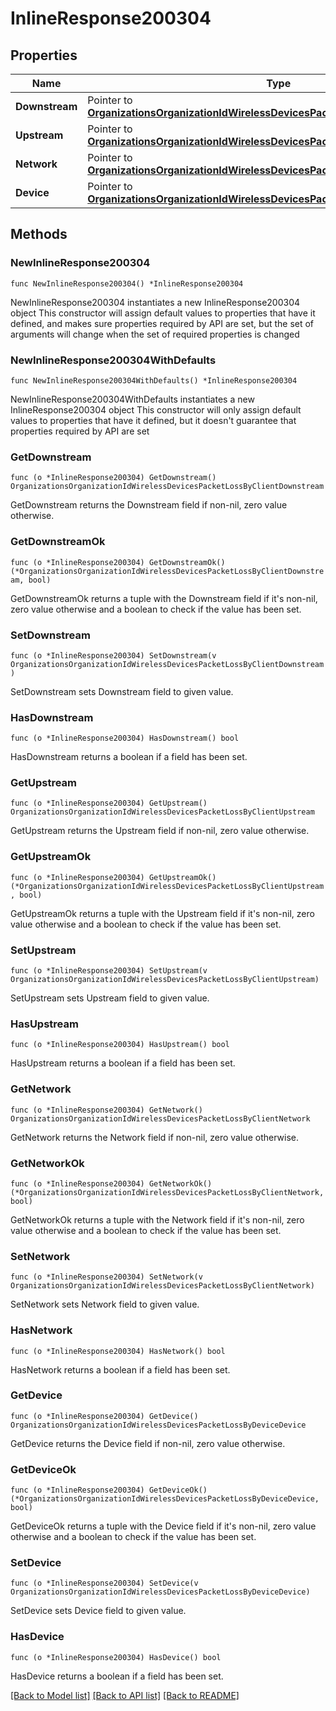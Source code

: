 # InlineResponse200304

## Properties

Name | Type | Description | Notes
------------ | ------------- | ------------- | -------------
**Downstream** | Pointer to [**OrganizationsOrganizationIdWirelessDevicesPacketLossByClientDownstream**](OrganizationsOrganizationIdWirelessDevicesPacketLossByClientDownstream.md) |  | [optional] 
**Upstream** | Pointer to [**OrganizationsOrganizationIdWirelessDevicesPacketLossByClientUpstream**](OrganizationsOrganizationIdWirelessDevicesPacketLossByClientUpstream.md) |  | [optional] 
**Network** | Pointer to [**OrganizationsOrganizationIdWirelessDevicesPacketLossByClientNetwork**](OrganizationsOrganizationIdWirelessDevicesPacketLossByClientNetwork.md) |  | [optional] 
**Device** | Pointer to [**OrganizationsOrganizationIdWirelessDevicesPacketLossByDeviceDevice**](OrganizationsOrganizationIdWirelessDevicesPacketLossByDeviceDevice.md) |  | [optional] 

## Methods

### NewInlineResponse200304

`func NewInlineResponse200304() *InlineResponse200304`

NewInlineResponse200304 instantiates a new InlineResponse200304 object
This constructor will assign default values to properties that have it defined,
and makes sure properties required by API are set, but the set of arguments
will change when the set of required properties is changed

### NewInlineResponse200304WithDefaults

`func NewInlineResponse200304WithDefaults() *InlineResponse200304`

NewInlineResponse200304WithDefaults instantiates a new InlineResponse200304 object
This constructor will only assign default values to properties that have it defined,
but it doesn't guarantee that properties required by API are set

### GetDownstream

`func (o *InlineResponse200304) GetDownstream() OrganizationsOrganizationIdWirelessDevicesPacketLossByClientDownstream`

GetDownstream returns the Downstream field if non-nil, zero value otherwise.

### GetDownstreamOk

`func (o *InlineResponse200304) GetDownstreamOk() (*OrganizationsOrganizationIdWirelessDevicesPacketLossByClientDownstream, bool)`

GetDownstreamOk returns a tuple with the Downstream field if it's non-nil, zero value otherwise
and a boolean to check if the value has been set.

### SetDownstream

`func (o *InlineResponse200304) SetDownstream(v OrganizationsOrganizationIdWirelessDevicesPacketLossByClientDownstream)`

SetDownstream sets Downstream field to given value.

### HasDownstream

`func (o *InlineResponse200304) HasDownstream() bool`

HasDownstream returns a boolean if a field has been set.

### GetUpstream

`func (o *InlineResponse200304) GetUpstream() OrganizationsOrganizationIdWirelessDevicesPacketLossByClientUpstream`

GetUpstream returns the Upstream field if non-nil, zero value otherwise.

### GetUpstreamOk

`func (o *InlineResponse200304) GetUpstreamOk() (*OrganizationsOrganizationIdWirelessDevicesPacketLossByClientUpstream, bool)`

GetUpstreamOk returns a tuple with the Upstream field if it's non-nil, zero value otherwise
and a boolean to check if the value has been set.

### SetUpstream

`func (o *InlineResponse200304) SetUpstream(v OrganizationsOrganizationIdWirelessDevicesPacketLossByClientUpstream)`

SetUpstream sets Upstream field to given value.

### HasUpstream

`func (o *InlineResponse200304) HasUpstream() bool`

HasUpstream returns a boolean if a field has been set.

### GetNetwork

`func (o *InlineResponse200304) GetNetwork() OrganizationsOrganizationIdWirelessDevicesPacketLossByClientNetwork`

GetNetwork returns the Network field if non-nil, zero value otherwise.

### GetNetworkOk

`func (o *InlineResponse200304) GetNetworkOk() (*OrganizationsOrganizationIdWirelessDevicesPacketLossByClientNetwork, bool)`

GetNetworkOk returns a tuple with the Network field if it's non-nil, zero value otherwise
and a boolean to check if the value has been set.

### SetNetwork

`func (o *InlineResponse200304) SetNetwork(v OrganizationsOrganizationIdWirelessDevicesPacketLossByClientNetwork)`

SetNetwork sets Network field to given value.

### HasNetwork

`func (o *InlineResponse200304) HasNetwork() bool`

HasNetwork returns a boolean if a field has been set.

### GetDevice

`func (o *InlineResponse200304) GetDevice() OrganizationsOrganizationIdWirelessDevicesPacketLossByDeviceDevice`

GetDevice returns the Device field if non-nil, zero value otherwise.

### GetDeviceOk

`func (o *InlineResponse200304) GetDeviceOk() (*OrganizationsOrganizationIdWirelessDevicesPacketLossByDeviceDevice, bool)`

GetDeviceOk returns a tuple with the Device field if it's non-nil, zero value otherwise
and a boolean to check if the value has been set.

### SetDevice

`func (o *InlineResponse200304) SetDevice(v OrganizationsOrganizationIdWirelessDevicesPacketLossByDeviceDevice)`

SetDevice sets Device field to given value.

### HasDevice

`func (o *InlineResponse200304) HasDevice() bool`

HasDevice returns a boolean if a field has been set.


[[Back to Model list]](../README.md#documentation-for-models) [[Back to API list]](../README.md#documentation-for-api-endpoints) [[Back to README]](../README.md)


